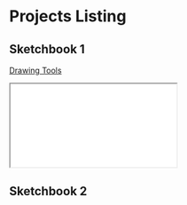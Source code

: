 # Projects Listing

## Sketchbook 1

[Drawing Tools](./drawingtool/)

<iframe src="./drawingtool"></iframe>

## Sketchbook 2